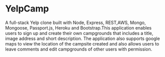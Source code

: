 # YelpCamp

A full-stack Yelp clone built with Node, Express, REST,AWS, Mongo, Mongoose, Passport.js, Heroku and Bootstrap.This
application enables users to sign up and create their own campgrounds that includes a title, image address and short
description. The application also supports google maps to view the location of the campsite created and also allows users to
leave comments and edit campgrounds of other users with permission.
